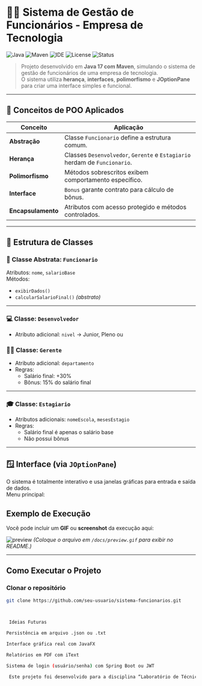 # 🧑‍💻 Sistema de Gestão de Funcionários - Empresa de Tecnologia

![Java](https://img.shields.io/badge/Java-17-red?logo=java)
![Maven](https://img.shields.io/badge/Maven-Build-blue?logo=apachemaven)
![IDE](https://img.shields.io/badge/IDE-IntelliJ%20IDEA%202025.2-black?logo=intellijidea)
![License](https://img.shields.io/badge/license-Educational-green)
![Status](https://img.shields.io/badge/status-Completed-success)

> Projeto desenvolvido em **Java 17 com Maven**, simulando o sistema de gestão de funcionários de uma empresa de tecnologia.  
> O sistema utiliza **herança**, **interfaces**, **polimorfismo** e **JOptionPane** para criar uma interface simples e funcional.

---

## 🧠 Conceitos de POO Aplicados

| Conceito | Aplicação |
|-----------|------------|
| **Abstração** | Classe `Funcionario` define a estrutura comum. |
| **Herança** | Classes `Desenvolvedor`, `Gerente` e `Estagiario` herdam de `Funcionario`. |
| **Polimorfismo** | Métodos sobrescritos exibem comportamento específico. |
| **Interface** | `Bonus` garante contrato para cálculo de bônus. |
| **Encapsulamento** | Atributos com acesso protegido e métodos controlados. |

---

## 🧩 Estrutura de Classes

### 🧱 Classe Abstrata: `Funcionario`
Atributos: `nome`, `salarioBase`  
Métodos:  
- `exibirDados()`  
- `calcularSalarioFinal()` *(abstrato)*

---

### 💻 Classe: `Desenvolvedor`
- Atributo adicional: `nivel` → Junior, Pleno ou
### 🧑‍🏫 Classe: `Gerente`
- Atributo adicional: `departamento`
- Regras:
  - Salário final: +30%
  - Bônus: 15% do salário final

---

### 🎓 Classe: `Estagiario`
- Atributos adicionais: `nomeEscola`, `mesesEstagio`
- Regras:
  - Salário final é apenas o salário base
  - Não possui bônus

---

## 🪟 Interface (via `JOptionPane`)

O sistema é totalmente interativo e usa janelas gráficas para entrada e saída de dados.  
Menu principal:



##  Exemplo de Execução

Você pode incluir um **GIF** ou **screenshot** da execução aqui:

![preview](docs/preview.gif)
*(Coloque o arquivo em `/docs/preview.gif` para exibir no README.)*

---

##  Como Executar o Projeto

###  Clonar o repositório
```bash
git clone https://github.com/seu-usuario/sistema-funcionarios.git

 

 Ideias Futuras

Persistência em arquivo .json ou .txt

Interface gráfica real com JavaFX

Relatórios em PDF com iText

Sistema de login (usuário/senha) com Spring Boot ou JWT

 Este projeto foi desenvolvido para a disciplina “Laboratório de Técnicas de Programação Orientada a Objetos”, ministrada pela professora Débora Pereira Coura.
